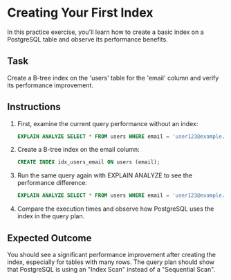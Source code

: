 # Creating Your First Index

In this practice exercise, you'll learn how to create a basic index on a PostgreSQL table and observe its performance benefits.

## Task

Create a B-tree index on the 'users' table for the 'email' column and verify its performance improvement.

## Instructions

1. First, examine the current query performance without an index:

   ```sql
   EXPLAIN ANALYZE SELECT * FROM users WHERE email = 'user123@example.com';
   ```

2. Create a B-tree index on the email column:

   ```sql
   CREATE INDEX idx_users_email ON users (email);
   ```

3. Run the same query again with EXPLAIN ANALYZE to see the performance difference:

   ```sql
   EXPLAIN ANALYZE SELECT * FROM users WHERE email = 'user123@example.com';
   ```

4. Compare the execution times and observe how PostgreSQL uses the index in the query plan.

## Expected Outcome

You should see a significant performance improvement after creating the index, especially for tables with many rows. The query plan should show that PostgreSQL is using an "Index Scan" instead of a "Sequential Scan".
